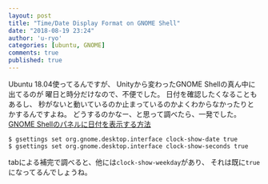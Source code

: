 ```yaml
---
layout: post
title: "Time/Date Display Format on GNOME Shell"
date: "2018-08-19 23:24"
author: 'u-ryo'
categories: [ubuntu, GNOME]
comments: true
published: true
---
```

Ubuntu 18.04使ってるんですが、
Unityから変わったGNOME Shellの真ん中に出てるのが
曜日と時分だけなので、不便でした。
日付を確認したくなることもあるし、
秒がないと動いているのか止まっているのかよくわからなかったりとかするんですよね。
どうするのかなー、と思って調べたら、一発でした。
[GNOME Shellのパネルに日付を表示する方法](https://linuxfan.info/gnome-shell-clock-show-date)

```
$ gsettings set org.gnome.desktop.interface clock-show-date true
$ gsettings set org.gnome.desktop.interface clock-show-seconds true
```

tabによる補完で調べると、他には`clock-show-weekday`があり、
それは既に`true`になってるんでしょうね。
